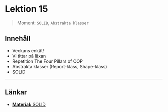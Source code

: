 # Lektion 15

> Moment: `SOLID`, `Abstrakta klasser`

## Innehåll

* Veckans enkät!
* Vi tittar på läxan
* Repetition The Four Pillars of OOP
* Abstrakta klasser (Report-klass, Shape-klass)
* SOLID

---

## Länkar

* [**Material:** SOLID](../../../../material/cs/oop/solid.md)
